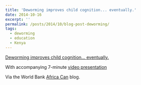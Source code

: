 ```yaml
---
title: 'Deworming improves child cognition... eventually.'
date: 2014-10-16
excerpt: ''
permalink: /posts/2014/10/blog-post-deworming/
tags:
  - deworming
  - education
  - Kenya
---
```


[Deworming improves child cognition... eventually.](https://blogs.worldbank.org/africacan/deworming-improves-child-cognition-eventually)

With accompanying 7-minute [video presentation](https://vimeo.com/415935928)

Via the World Bank [Africa Can](https://blogs.worldbank.org/africacan) blog.

